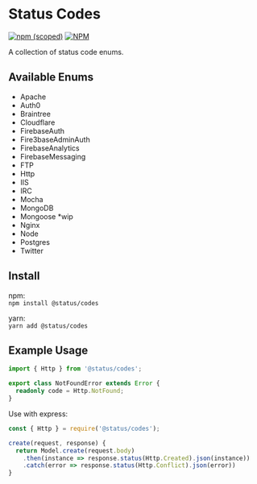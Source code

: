 # Status Codes

[![npm (scoped)](https://img.shields.io/npm/v/@status/codes.svg)](https://www.npmjs.com/package/@status/codes)
[![NPM](https://img.shields.io/npm/l/@status/codes.svg)](LICENSE)

A collection of status code enums.

## Available Enums

- Apache
- Auth0
- Braintree
- Cloudflare
- FirebaseAuth
- Fire3baseAdminAuth
- FirebaseAnalytics
- FirebaseMessaging
- FTP
- Http
- IIS
- IRC
- Mocha
- MongoDB
- Mongoose \*wip
- Nginx
- Node
- Postgres
- Twitter

## Install

npm:  
`npm install @status/codes`

yarn:  
`yarn add @status/codes`

## Example Usage

```typescript
import { Http } from '@status/codes';

export class NotFoundError extends Error {
  readonly code = Http.NotFound;
}
```

Use with express:

```javascript
const { Http } = require('@status/codes');

create(request, response) {
  return Model.create(request.body)
    .then(instance => response.status(Http.Created).json(instance))
    .catch(error => response.status(Http.Conflict).json(error))
}
```
